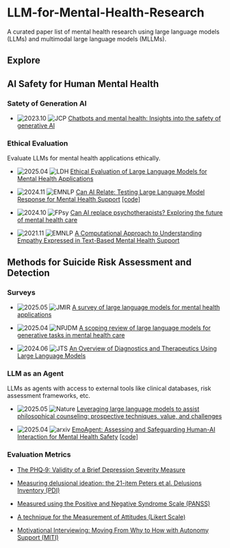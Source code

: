# LLM-for-Mental-Health-Research

A curated paper list of mental health research using large language models (LLMs) and multimodal large language models (MLLMs).

## Explore

## AI Safety for Human Mental Health

### Satety of Generation AI
- ![2023.10](https://img.shields.io/badge/2023.10-blue) ![JCP](https://img.shields.io/badge/JCP-Orange) [Chatbots and mental health: Insights into the safety of generative AI](https://myscp.onlinelibrary.wiley.com/doi/pdfdirect/10.1002/jcpy.1393)


### Ethical Evaluation
Evaluate LLMs for mental health applications ethically.

- ![2025.04](https://img.shields.io/badge/2025.04-blue) ![LDH](https://img.shields.io/badge/LDH-Orange) [Ethical Evaluation of Large Language Models for Mental Health Applications](https://www.thelancet.com/journals/landig/article/PIIS2589-7500(24)00255-3/fulltext)

- ![2024.11](https://img.shields.io/badge/2024.11-blue) ![EMNLP](https://img.shields.io/badge/EMNLP-red) [Can AI Relate: Testing Large Language Model Response for Mental Health Support](https://aclanthology.org/2024.findings-emnlp.120/) [[code]](https://github.com/skgabriel/mh-eval)

- ![2024.10](https://img.shields.io/badge/2024.10-blue) ![FPsy](https://img.shields.io/badge/FPsy-Orange) [Can AI replace psychotherapists? Exploring the future of mental health care](https://www.frontiersin.org/journals/psychiatry/articles/10.3389/fpsyt.2024.1444382/full)


- ![2021.11](https://img.shields.io/badge/2021.11-blue) ![EMNLP](https://img.shields.io/badge/EMNLP-red) [A Computational Approach to Understanding Empathy Expressed in Text-Based Mental Health Support](https://par.nsf.gov/servlets/purl/10293300)



## Methods for Suicide Risk Assessment and Detection

### Surveys
- ![2025.05](https://img.shields.io/badge/2025.05-blue) ![JMIR](https://img.shields.io/badge/JMIR-Orange) [A survey of large language models for mental health applications](https://www.jmir.org/2025/1/e69284/)

- ![2025.04](https://img.shields.io/badge/2025.04-blue)  ![NPJDM](https://img.shields.io/badge/NPJDM-Orange) [A scoping review of large language models for generative tasks in mental health care](https://www.nature.com/articles/s41746-025-01611-4.pdf)


- ![2024.06](https://img.shields.io/badge/2024.06-blue) ![JTS](https://img.shields.io/badge/JTS-Orange) [An Overview of Diagnostics and Therapeutics Using Large
Language Models](https://onlinelibrary.wiley.com/doi/pdf/10.1002/jts.23082?casa_token=GlVb_7RF7kIAAAAA%3AFvnWC12H0qtmmguh3EEl10RcoATL4W_LnUi4nAgdkXO-HC3lCSeljxLHPOmcJfyaxnRnPn3eXxBDdQ)


### LLM as an Agent

LLMs as agents with access to external tools like clinical databases, risk assessment frameworks, etc.

- ![2025.05](https://img.shields.io/badge/2025.05-blue) ![Nature](https://img.shields.io/badge/Nature-Orange) [Leveraging large language models to assist philosophical counseling: prospective techniques, value, and challenges](https://www.nature.com/articles/s41599-025-04657-7)

- ![2025.04](https://img.shields.io/badge/2025.04-blue) ![arxiv](https://img.shields.io/badge/arxiv-red) [EmoAgent: Assessing and Safeguarding Human-AI Interaction for Mental Health Safety](https://arxiv.org/pdf/2504.09689) [[code]](https://github.com/1akaman/EmoAgent)







### Evaluation Metrics
- [The PHQ‐9: Validity of a Brief Depression Severity Measure](https://onlinelibrary.wiley.com/doi/pdf/10.1046/j.1525-1497.2001.016009606.x)

- [Measuring delusional ideation: the 21-item Peters et al. Delusions Inventory (PDI)](https://academic.oup.com/schizophreniabulletin/article-abstract/30/4/1005/1930847)

- [Measured using the Positive and Negative Syndrome Scale (PANSS)](https://academic.oup.com/schizophreniabulletin/article/13/2/261/1919795)

- [A technique for the Measurement of Attitudes (Likert Scale)](https://psycnet.apa.org/record/1933-01885-001)

- [Motivational Interviewing: Moving From Why to How with Autonomy Support (MITI)](https://link.springer.com/content/pdf/10.1186/1479-5868-9-19.pdf)

<!-- ### As a Decision Maker/Explainer

LLMs directly making assessments or providing explanations for suicide risk factors.

- ![2023.08](https://img.shields.io/badge/2023.08-blue) [Example Paper Title 5](https://example.com/paper5) [[paper]](https://example.com/paper5.pdf)
- ![2024.01](https://img.shields.io/badge/2024.01-blue) [Example Paper Title 6](https://example.com/paper6) [[paper]](https://example.com/paper6.pdf) -->
<!-- 
## Intervention and Support Systems







## About

This repository aims to track and organize research on the application of large language models in suicide prevention, risk assessment, and intervention. The papers are categorized based on how LLMs are utilized in this sensitive and important domain.

## Contributing

To contribute to this repository, please submit a pull request with your suggested additions. Ensure that papers are relevant to both suicide research and large language models.

